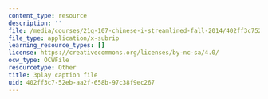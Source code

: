 ```yaml
---
content_type: resource
description: ''
file: /media/courses/21g-107-chinese-i-streamlined-fall-2014/402ff3c752ebaa2f658b97c38f9ec267_805687.srt
file_type: application/x-subrip
learning_resource_types: []
license: https://creativecommons.org/licenses/by-nc-sa/4.0/
ocw_type: OCWFile
resourcetype: Other
title: 3play caption file
uid: 402ff3c7-52eb-aa2f-658b-97c38f9ec267
---
```

